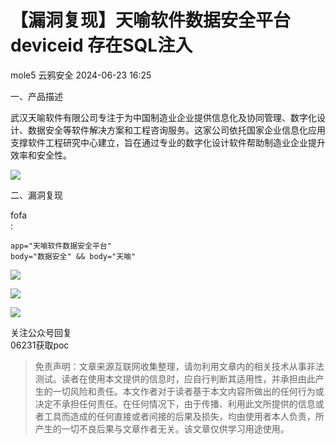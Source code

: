 #  【漏洞复现】天喻软件数据安全平台 deviceid 存在SQL注入   
mole5  云鸦安全   2024-06-23 16:25  
  
一、产品描述  
  
武汉天喻软件有限公司专注于为中国制造业企业提供信息化及协同管理、数字化设计、数据安全等软件解决方案和工程咨询服务。这家公司依托国家企业信息化应用支撑软件工程研究中心建立，旨在通过专业的数字化设计软件帮助制造业企业提升效率和安全性。  
  
![](https://mmbiz.qpic.cn/mmbiz_png/AbAaoHnsh8JmCDoHr8dHGplNqOu3gGeQsHUgtWGWhuUVHGZxZ08iceca66l9nkGyckyksAsGBJ4FMAY526l13lw/640?wx_fmt=png&from=appmsg "")  
  
  
二、漏洞复现  
  
fofa  
:  
```
app="天喻软件数据安全平台"
body="数据安全" && body="天喻"
```  
  
![](https://mmbiz.qpic.cn/mmbiz_png/AbAaoHnsh8JmCDoHr8dHGplNqOu3gGeQfzS0QSd2g81dQTialo5eRxzPl2VW4yibuhIzh7XmJxB6BICgdtcaVxrw/640?wx_fmt=png&from=appmsg "")  
  
  
![](https://mmbiz.qpic.cn/mmbiz_png/AbAaoHnsh8JmCDoHr8dHGplNqOu3gGeQGcwwiatv2SjYez8vILvVg4sKchR0yzdpWICKKStu7R8WibveIEysq5Jw/640?wx_fmt=png&from=appmsg "")  
  
![](https://mmbiz.qpic.cn/mmbiz_jpg/AbAaoHnsh8LwcxufKobwdrjtYW614clN9YnHnRHGFbraFWW0cxiafW1uWfKBPmO68J1fkRJbxDkgEKar306icM3w/640?wx_fmt=other&from=appmsg&wxfrom=5&wx_lazy=1&wx_co=1&tp=webp "")  
  
关注公众号回复  
06231获取poc  
> 免责声明：文章来源互联网收集整理，请勿利用文章内的相关技术从事非法测试。读者在使用本文提供的信息时，应自行判断其适用性，并承担由此产生的一切风险和责任。本文作者对于读者基于本文内容所做出的任何行为或决定不承担任何责任。在任何情况下，由于传播、利用此文所提供的信息或者工具而造成的任何直接或者间接的后果及损失，均由使用者本人负责，所产生的一切不良后果与文章作者无关。该文章仅供学习用途使用。  
  
  
